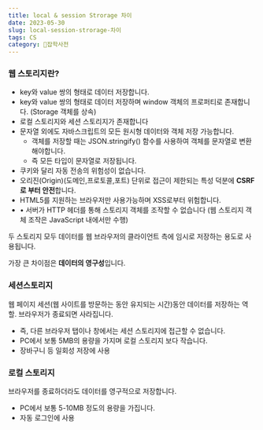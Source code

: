 ```yaml
---
title: local & session Strorage 차이
date: 2023-05-30
slug: local-session-strorage-차이
tags: CS
category: 🙏잡학사전
---
```


### 웹 스토리지란?

- key와 value 쌍의 형태로 데이터 저장합니다.
- key와 value 쌍의 형태로 데이터 저장하며 window 객체의 프로퍼티로 존재합니다. (Storage 객체를 상속)
- 로컬 스토리지와 세션 스토리지가 존재합니다
- 문자열 외에도 자바스크립트의 모든 원시형 데이터와 객체 저장 가능합니다.
  - 객체를 저장할 때는 JSON.stringify() 함수를 사용하여 객체를 문자열로 변환해야합니다.
  - 즉 모든 타입이 문자열로 저장됩니다.
- 쿠키와 달리 자동 전송의 위험성이 없습니다.
- 오리진(Origin)(도메인,프로토콜,포트) 단위로 접근이 제한되는 특성 덕분에 **CSRF로 부터 안전**합니다.
- HTML5를 지원하는 브라우저만 사용가능하며 XSS로부터 위험합니다.
- • 서버가 HTTP 헤더를 통해 스토리지 객체를 조작할 수 없습니다 (웹 스토리지 객체 조작은 JavaScript 내에서만 수행)

두 스토리지 모두 데이터를 웹 브라우저의 클라이언트 측에 임시로 저장하는 용도로 사용됩니다.

가장 큰 차이점은 **데이터의 영구성**입니다.

### 세션스토리지

웹 페이지 세션(웹 사이트를 방문하는 동안 유지되는 시간)동안 데이터를 저장하는 역할. 브라우저가 종료되면 사라집니다.

- 즉, 다른 브라우저 탭이나 창에서는 세션 스토리지에 접근할 수 없습니다.
- PC에서 보통 5MB의 용량을 가지며 로컬 스토리지 보다 작습니다.
- 장바구니 등 일회성 저장에 사용

### 로컬 스토리지

브라우저를 종료하더라도 데이터를 영구적으로 저장합니다.

- PC에서 보통 5-10MB 정도의 용량을 가집니다.
- 자동 로그인에 사용
